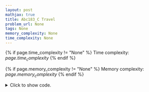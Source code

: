 ```yaml
---
layout: post
mathjax: true
title: Abc183_C Travel
problem_url: None
tags: None
memory_complexity: None
time_complexity: None
---
```




{% if page.time_complexity != "None" %}
Time complexity: ${{ page.time_complexity }}$
{% endif %}

{% if page.memory_complexity != "None" %}
Memory complexity: ${{ page.memory_complexity }}$
{% endif %}

<details>
<summary>
<p style="display:inline">Click to show code.</p>
</summary>
```cpp
{% raw %}
using namespace std;
using ll = long long;
using ii = pair<int, int>;
using vi = vector<int>;
template <typename InputIterator,
          typename T = typename iterator_traits<InputIterator>::value_type>
void read_n(InputIterator it, int n)
{
    copy_n(istream_iterator<T>(cin), n, it);
}
template <typename InputIterator,
          typename T = typename iterator_traits<InputIterator>::value_type>
void write(InputIterator first, InputIterator last, const char *delim = "\n")
{
    copy(first, last, ostream_iterator<T>(cout, delim));
}
int main(void)
{
    ios::sync_with_stdio(false), cin.tie(NULL);
    int n, k;
    cin >> n >> k;
    vector<vi> t(n, vi(n));
    for (auto &ti : t)
        read_n(ti.begin(), n);
    vi a(n);
    for (int i = 0; i < n; ++i)
        a[i] = i;
    int ans = 0;
    do
    {
        int cur = 0;
        for (int i = 0; i < n; ++i)
            cur += t[a[i]][a[(i + 1) % n]];
        ans += cur == k;
    } while (next_permutation(a.begin() + 1, a.end()));
    cout << ans << endl;
    return 0;
}

{% endraw %}
```
</details>


